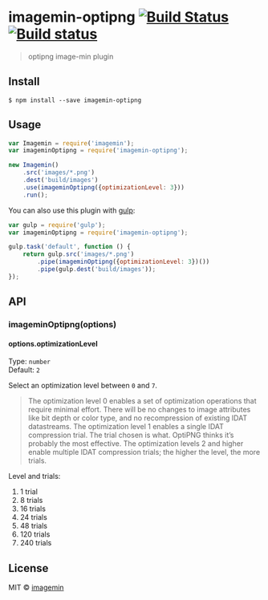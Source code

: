 # imagemin-optipng [![Build Status](http://img.shields.io/travis/imagemin/imagemin-optipng.svg?style=flat)](https://travis-ci.org/imagemin/imagemin-optipng) [![Build status](https://ci.appveyor.com/api/projects/status/4e5msglic4m7yxst?svg=true)](https://ci.appveyor.com/project/ShinnosukeWatanabe/imagemin-optipng)

> optipng image-min plugin


## Install

```
$ npm install --save imagemin-optipng
```


## Usage

```js
var Imagemin = require('imagemin');
var imageminOptipng = require('imagemin-optipng');

new Imagemin()
	.src('images/*.png')
	.dest('build/images')
	.use(imageminOptipng({optimizationLevel: 3}))
	.run();
```

You can also use this plugin with [gulp](http://gulpjs.com):

```js
var gulp = require('gulp');
var imageminOptipng = require('imagemin-optipng');

gulp.task('default', function () {
	return gulp.src('images/*.png')
		.pipe(imageminOptipng({optimizationLevel: 3})())
		.pipe(gulp.dest('build/images'));
});
```


## API

### imageminOptipng(options)

#### options.optimizationLevel

Type: `number`  
Default: `2`

Select an optimization level between `0` and `7`.

> The optimization level 0 enables a set of optimization operations that require minimal effort. There will be no changes to image attributes like bit depth or color type, and no recompression of existing IDAT datastreams. The optimization level 1 enables a single IDAT compression trial. The trial chosen is what. OptiPNG thinks it’s probably the most effective. The optimization levels 2 and higher enable multiple IDAT compression trials; the higher the level, the more trials.

Level and trials:

1. 1 trial
2. 8 trials
3. 16 trials
4. 24 trials
5. 48 trials
6. 120 trials
7. 240 trials


## License

MIT © [imagemin](https://github.com/imagemin)
